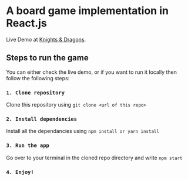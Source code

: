 # A board game implementation in React.js

Live Demo at [Knights & Dragons](https://knightsanddragons-3.web.app/).

## Steps to run the game

You can either check the live demo, or if you want to run it locally then follow the following steps:

### `1. Clone repository`

Clone this repository using `git clone <url of this repo>`

### `2. Install dependencies`

Install all the dependancies using `npm install or yarn install`

### `3. Run the app`

Go over to your terminal in the cloned repo directory and write `npm start`

### `4. Enjoy!`
